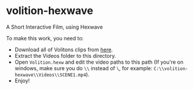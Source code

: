 # volition-hexwave
A Short Interactive Film, using Hexwave

To make this work, you need to:
- Download all of Volitons clips from [here](https://jaskowicz.xyz/Videos.zip).
- Extract the Videos folder to this directory.
- Open `Volition.hexw` and edit the video paths to this path (If you're on windows, make sure you do `\\` instead of `\`, for example: `C:\\volition-hexwave\\Videos\\SCENE1.mp4`).
- Enjoy!
